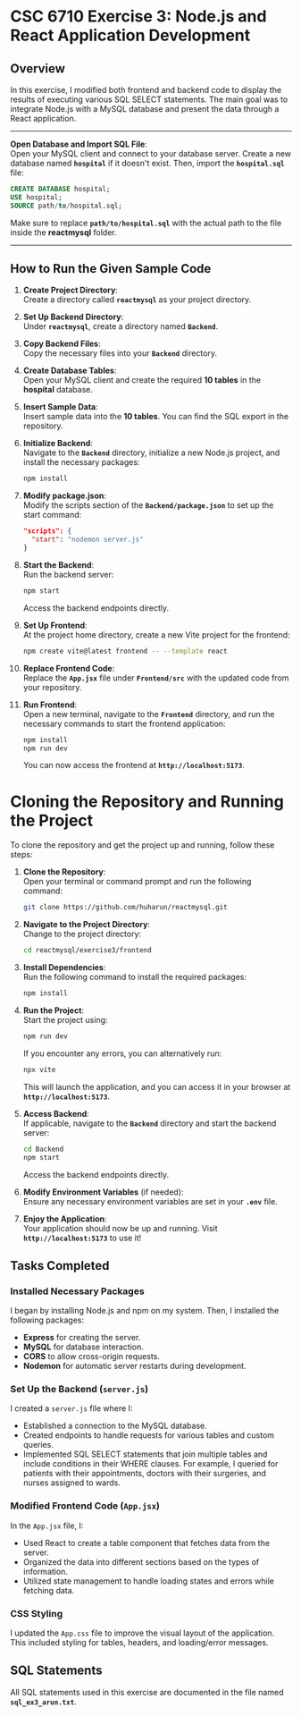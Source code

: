 # **CSC 6710 Exercise 3: Node.js and React Application Development**

## **Overview**
In this exercise, I modified both frontend and backend code to display the results of executing various SQL SELECT statements. The main goal was to integrate Node.js with a MySQL database and present the data through a React application.

---

**Open Database and Import SQL File**:  
   Open your MySQL client and connect to your database server. Create a new database named **`hospital`** if it doesn't exist. Then, import the **`hospital.sql`** file:
   ```sql
   CREATE DATABASE hospital;
   USE hospital;
   SOURCE path/to/hospital.sql;
   ```
   Make sure to replace **`path/to/hospital.sql`** with the actual path to the file inside the **reactmysql** folder.

---

## **How to Run the Given Sample Code**

1. **Create Project Directory**:  
   Create a directory called **`reactmysql`** as your project directory.

2. **Set Up Backend Directory**:  
   Under **`reactmysql`**, create a directory named **`Backend`**.

3. **Copy Backend Files**:  
   Copy the necessary files into your **`Backend`** directory.

4. **Create Database Tables**:  
   Open your MySQL client and create the required **10 tables** in the **hospital** database.

5. **Insert Sample Data**:  
   Insert sample data into the **10 tables**. You can find the SQL export in the repository.

6. **Initialize Backend**:  
   Navigate to the **`Backend`** directory, initialize a new Node.js project, and install the necessary packages:
   ```bash
   npm install
   ```

7. **Modify package.json**:  
   Modify the scripts section of the **`Backend/package.json`** to set up the start command:
   ```json
   "scripts": {
     "start": "nodemon server.js"
   }
   ```

8. **Start the Backend**:  
   Run the backend server:
   ```bash
   npm start
   ```
   Access the backend endpoints directly.

9. **Set Up Frontend**:  
   At the project home directory, create a new Vite project for the frontend:
   ```bash
   npm create vite@latest frontend -- --template react
   ```

10. **Replace Frontend Code**:  
    Replace the **`App.jsx`** file under **`Frontend/src`** with the updated code from your repository.

11. **Run Frontend**:  
    Open a new terminal, navigate to the **`Frontend`** directory, and run the necessary commands to start the frontend application:
    ```bash
    npm install
    npm run dev
    ```
    You can now access the frontend at **`http://localhost:5173`**.


# Cloning the Repository and Running the Project

To clone the repository and get the project up and running, follow these steps:

1. **Clone the Repository**:  
   Open your terminal or command prompt and run the following command:
   ```bash
   git clone https://github.com/huharun/reactmysql.git
   ```

2. **Navigate to the Project Directory**:  
   Change to the project directory:
   ```bash
   cd reactmysql/exercise3/frontend
   ```

3. **Install Dependencies**:  
   Run the following command to install the required packages:
   ```bash
   npm install
   ```

4. **Run the Project**:  
   Start the project using:
   ```bash
   npm run dev
   ```
   If you encounter any errors, you can alternatively run:
   ```bash
   npx vite
   ```
   This will launch the application, and you can access it in your browser at **`http://localhost:5173`**.

5. **Access Backend**:  
   If applicable, navigate to the **`Backend`** directory and start the backend server:
   ```bash
   cd Backend
   npm start
   ```
   Access the backend endpoints directly.

6. **Modify Environment Variables** (if needed):  
   Ensure any necessary environment variables are set in your **`.env`** file.

7. **Enjoy the Application**:  
   Your application should now be up and running. Visit **`http://localhost:5173`** to use it!



## **Tasks Completed**

### **Installed Necessary Packages**
I began by installing Node.js and npm on my system. Then, I installed the following packages:
- **Express** for creating the server.
- **MySQL** for database interaction.
- **CORS** to allow cross-origin requests.
- **Nodemon** for automatic server restarts during development.

### **Set Up the Backend (`server.js`)**
I created a `server.js` file where I:
- Established a connection to the MySQL database.
- Created endpoints to handle requests for various tables and custom queries.
- Implemented SQL SELECT statements that join multiple tables and include conditions in their WHERE clauses. For example, I queried for patients with their appointments, doctors with their surgeries, and nurses assigned to wards.

### **Modified Frontend Code (`App.jsx`)**
In the `App.jsx` file, I:
- Used React to create a table component that fetches data from the server.
- Organized the data into different sections based on the types of information.
- Utilized state management to handle loading states and errors while fetching data.

### **CSS Styling**
I updated the `App.css` file to improve the visual layout of the application. This included styling for tables, headers, and loading/error messages.

## **SQL Statements**
All SQL statements used in this exercise are documented in the file named **`sql_ex3_arun.txt`**.
